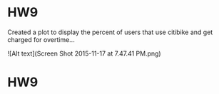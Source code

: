 # HW9
Created a plot to display the percent of users that use citibike and get charged for overtime...

![Alt text](Screen Shot 2015-11-17 at 7.47.41 PM.png)
# HW9